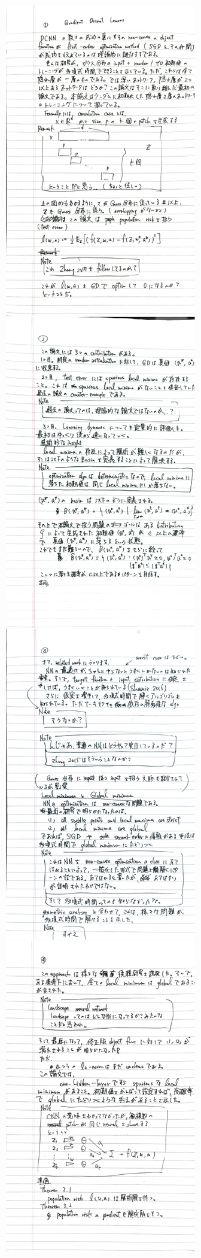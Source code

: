 ![alt text](imgs/01.png)
![alt text](imgs/02.png)
![alt text](imgs/03.png)
![alt text](imgs/04.png)
